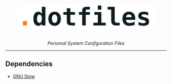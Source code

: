 <div align="center">
  <img
    src="https://raw.githubusercontent.com/cmpadden/dotfiles/master/dotfiles.svg" 
    alt="Logo project" 
    height="80" 
  />
  <br>
  <br>
  <p>
     <i>Personal System Configuration Files</i>
  </p>
</div>

---

## Dependencies

* [GNU Stow](https://www.gnu.org/software/stow/)
